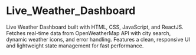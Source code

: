 # Live_Weather_Dashboard
Live Weather Dashboard built with HTML, CSS, JavaScript, and ReactJS. Fetches real-time data from OpenWeatherMap API with city search, dynamic weather icons, and error handling. Features a clean, responsive UI and lightweight state management for fast performance.
